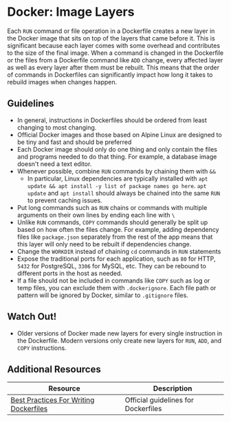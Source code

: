 # Docker: Image Layers

Each `RUN` command or file operation in a Dockerfile creates a new layer in the Docker image that sits on top of the layers that came before it. This is significant because each layer comes with some overhead and contributes to the size of the final image. When a command is changed in the Dockerfile or the files from a Dockerfile command like `ADD` change, every affected layer as well as every layer after them must be rebuilt. This means that the order of commands in Dockerfiles can significantly impact how long it takes to rebuild images when changes happen.

## Guidelines

* In general, instructions in Dockerfiles should be ordered from least changing to most changing.
* Official Docker images and those based on Alpine Linux are designed to be tiny and fast and should be preferred
* Each Docker image should only do one thing and only contain the files and programs needed to do that thing. For example, a database image doesn't need a text editor.
* Whenever possible, combine `RUN` commands by chaining them with `&&`
  * In particular, Linux dependencies are typically installed with `apt update && apt install -y list of package names go here`. `apt update` and `apt install` should always be chained into the same `RUN` to prevent caching issues.
* Put long commands such as `RUN` chains or commands with multiple arguments on their own lines by ending each line with `\`
* Unlike `RUN` commands, `COPY` commands should generally be split up based on how often the files change. For example, adding dependency files like `package.json` separately from the rest of the app means that this layer will only need to be rebuilt if dependencies change.
* Change the `WORKDIR` instead of chaining `cd` commands in `RUN` statements
* Expose the traditional ports for each application, such as `80` for HTTP, `5432` for PostgreSQL, `3306` for MySQL, etc. They can be rebound to different ports in the host as needed.
* If a file should not be included in commands like `COPY` such as log or temp files, you can exclude them with `.dockerignore`. Each file path or pattern will be ignored by Docker, similar to `.gitignore` files.

## Watch Out!

* Older versions of Docker made new layers for every single instruction in the Dockerfile. Modern versions only create new layers for `RUN`, `ADD`, and `COPY` instructions.

## Additional Resources

| Resource | Description |
| --- | --- |
| [Best Practices For Writing Dockerfiles](https://docs.docker.com/develop/develop-images/dockerfile_best-practices/) | Official guidelines for Dockerfiles |
